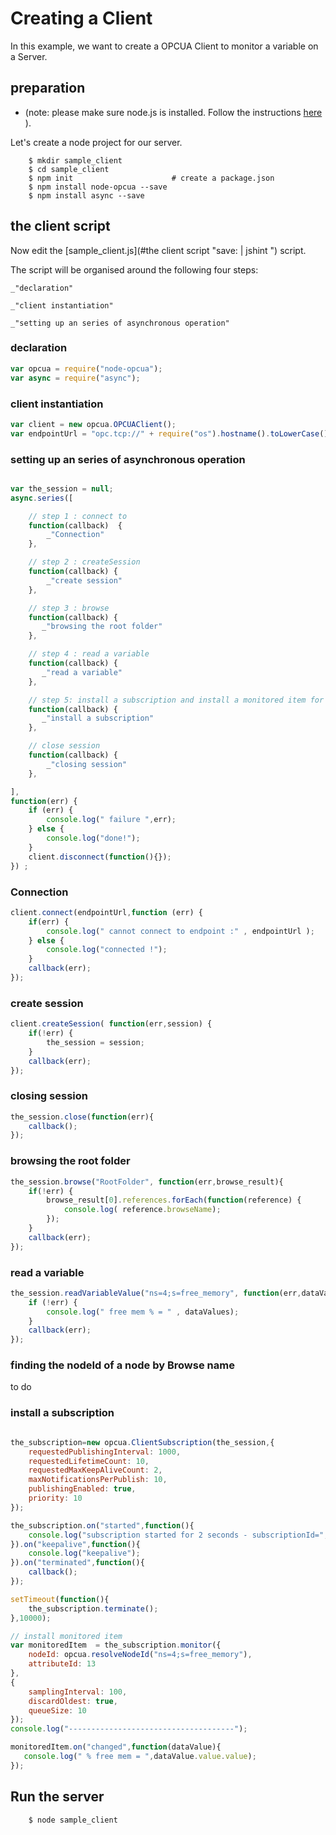 
# Creating a Client

In this example, we want to create a OPCUA Client to monitor a variable on a Server.


## preparation

* (note: please make sure node.js is installed. Follow the instructions [here](http://nodejs.org/) ).


Let's create a node project for our server.

``` shell
    $ mkdir sample_client
    $ cd sample_client
    $ npm init                      # create a package.json
    $ npm install node-opcua --save
    $ npm install async --save
```


## the client script

Now edit the [sample_client.js](#the client script "save: | jshint ") script.

The script will be organised around the following four steps:

    _"declaration"

    _"client instantiation"

    _"setting up an series of asynchronous operation"



### declaration

```javascript
var opcua = require("node-opcua");
var async = require("async");
```

### client instantiation

```javascript
var client = new opcua.OPCUAClient();
var endpointUrl = "opc.tcp://" + require("os").hostname().toLowerCase() + ":4334/UA/SampleServer";
```


### setting up an series of asynchronous operation

```javascript

var the_session = null;
async.series([

    // step 1 : connect to
    function(callback)  {
        _"Connection"
    },

    // step 2 : createSession
    function(callback) {
        _"create session"
    },

    // step 3 : browse
    function(callback) {
       _"browsing the root folder"
    },

    // step 4 : read a variable
    function(callback) {
       _"read a variable"
    },

    // step 5: install a subscription and install a monitored item for 10 seconds
    function(callback) {
       _"install a subscription"
    },

    // close session
    function(callback) {
        _"closing session"
    },

],
function(err) {
    if (err) {
        console.log(" failure ",err);
    } else {
        console.log("done!");
    }
    client.disconnect(function(){});
}) ;
```


### Connection

```javascript
client.connect(endpointUrl,function (err) {
    if(err) {
        console.log(" cannot connect to endpoint :" , endpointUrl );
    } else {
        console.log("connected !");
    }
    callback(err);
});
```

### create session

```javascript
client.createSession( function(err,session) {
    if(!err) {
        the_session = session;
    }
    callback(err);
});
```

### closing session

```javascript
the_session.close(function(err){
    callback();
});
```

### browsing the root folder

```javascript
the_session.browse("RootFolder", function(err,browse_result){
    if(!err) {
        browse_result[0].references.forEach(function(reference) {
            console.log( reference.browseName);
        });
    }
    callback(err);
});
```


### read a variable

```javascript
the_session.readVariableValue("ns=4;s=free_memory", function(err,dataValues,diagnostics) {
    if (!err) {
        console.log(" free mem % = " , dataValues);
    }
    callback(err);
});
```

### finding the nodeId of a node by Browse name

to do


### install a subscription

```javascript

the_subscription=new opcua.ClientSubscription(the_session,{
    requestedPublishingInterval: 1000,
    requestedLifetimeCount: 10,
    requestedMaxKeepAliveCount: 2,
    maxNotificationsPerPublish: 10,
    publishingEnabled: true,
    priority: 10
});

the_subscription.on("started",function(){
    console.log("subscription started for 2 seconds - subscriptionId=",the_subscription.subscriptionId);
}).on("keepalive",function(){
    console.log("keepalive");
}).on("terminated",function(){
    callback();
});

setTimeout(function(){
    the_subscription.terminate();
},10000);

// install monitored item
var monitoredItem  = the_subscription.monitor({
    nodeId: opcua.resolveNodeId("ns=4;s=free_memory"),
    attributeId: 13
},
{
    samplingInterval: 100,
    discardOldest: true,
    queueSize: 10
});
console.log("-------------------------------------");

monitoredItem.on("changed",function(dataValue){
   console.log(" % free mem = ",dataValue.value.value);
});
```

## Run the server

``` sh
    $ node sample_client
```


